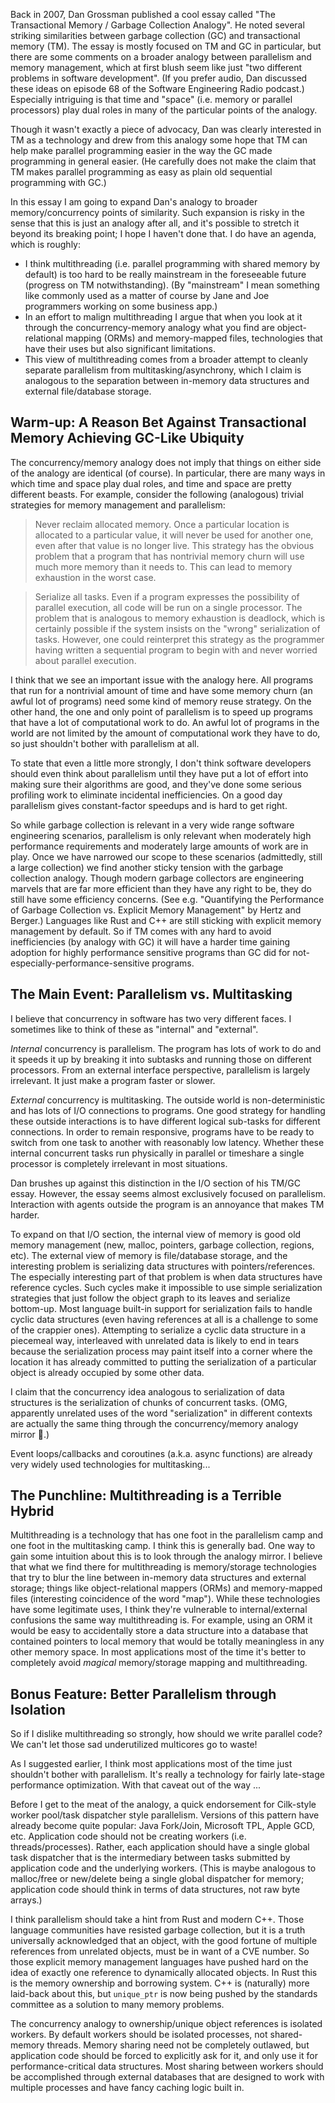 Back in 2007, Dan Grossman published a cool essay called "The Transactional Memory / Garbage Collection Analogy".
He noted several striking similarities between garbage collection (GC) and transactional memory (TM).
The essay is mostly focused on TM and GC in particular, but there are some comments on a broader analogy between parallelism and memory management, which at first blush seem like just "two different problems in software development".
(If you prefer audio, Dan discussed these ideas on episode 68 of the Software Engineering Radio podcast.)
Especially intriguing is that time and "space" (i.e. memory or parallel processors) play dual roles in many of the particular points of the analogy.

Though it wasn't exactly a piece of advocacy, Dan was clearly interested in TM as a technology and drew from this analogy some hope that TM can help make parallel programming easier in the way the GC made programming in general easier.
(He carefully does not make the claim that TM makes parallel programming as easy as plain old sequential programming with GC.)

In this essay I am going to expand Dan's analogy to broader memory/concurrency points of similarity.
Such expansion is risky in the sense that this is just an analogy after all, and it's possible to stretch it beyond its breaking point; I hope I haven't done that.
I do have an agenda, which is roughly:

- I think multithreading (i.e. parallel programming with shared memory by default) is too hard to be really mainstream in the foreseeable future (progress on TM notwithstanding).
(By "mainstream" I mean something like commonly used as a matter of course by Jane and Joe programmers working on some business app.)
- In an effort to malign multithreading I argue that when you look at it through the concurrency-memory analogy what you find are object-relational mapping (ORMs) and memory-mapped files, technologies that have their uses but also significant limitations.
- This view of multithreading comes from a broader attempt to cleanly separate parallelism from multitasking/asynchrony, which I claim is analogous to the separation between in-memory data structures and external file/database storage.

## Warm-up: A Reason Bet Against Transactional Memory Achieving GC-Like Ubiquity

The concurrency/memory analogy does not imply that things on either side of the analogy are identical (of course).
In particular, there are many ways in which time and space play dual roles, and time and space are pretty different beasts.
For example, consider the following (analogous) trivial strategies for memory management and parallelism:

> Never reclaim allocated memory.
> Once a particular location is allocated to a particular value, it will never be used for another one, even after that value is no longer live.
> This strategy has the obvious problem that a program that has nontrivial memory churn will use much more memory than it needs to.
> This can lead to memory exhaustion in the worst case.

> Serialize all tasks.
> Even if a program expresses the possibility of parallel execution, all code will be run on a single processor.
> The problem that is analogous to memory exhaustion is deadlock, which is certainly possible if the system insists on the "wrong" serialization of tasks.
> However, one could reinterpret this strategy as the programmer having written a sequential program to begin with and never worried about parallel execution.

I think that we see an important issue with the analogy here.
All programs that run for a nontrivial amount of time and have some memory churn (an awful lot of programs) need some kind of memory reuse strategy.
On the other hand, the one and only point of parallelism is to speed up programs that have a lot of computational work to do.
An awful lot of programs in the world are not limited by the amount of computational work they have to do, so just shouldn't bother with parallelism at all.

To state that even a little more strongly, I don't think software developers should even think about parallelism until they have put a lot of effort into making sure their algorithms are good, and they've done some serious profiling work to eliminate incidental inefficiencies.
On a good day parallelism gives constant-factor speedups and is hard to get right.

So while garbage collection is relevant in a very wide range software engineering scenarios, parallelism is only relevant when moderately high performance requirements and moderately large amounts of work are in play.
Once we have narrowed our scope to these scenarios (admittedly, still a large collection) we find another sticky tension with the garbage collection analogy.
Though modern garbage collectors are engineering marvels that are far more efficient than they have any right to be, they do still have some efficiency concerns.
(See e.g. "Quantifying the Performance of Garbage Collection vs. Explicit Memory Management" by Hertz and Berger.)
Languages like Rust and C++ are still sticking with explicit memory management by default.
So if TM comes with any hard to avoid inefficiencies (by analogy with GC) it will have a harder time gaining adoption for highly performance sensitive programs than GC did for not-especially-performance-sensitive programs.

## The Main Event: Parallelism vs. Multitasking

I believe that concurrency in software has two very different faces.
I sometimes like to think of these as "internal" and "external".

_Internal_ concurrency is parallelism.
The program has lots of work to do and it speeds it up by breaking it into subtasks and running those on different processors.
From an external interface perspective, parallelism is largely irrelevant.
It just make a program faster or slower.

_External_ concurrency is multitasking.
The outside world is non-deterministic and has lots of I/O connections to programs.
One good strategy for handling these outside interactions is to have different logical sub-tasks for different connections.
In order to remain responsive, programs have to be ready to switch from one task to another with reasonably low latency.
Whether these internal concurrent tasks run physically in parallel or timeshare a single processor is completely irrelevant in most situations.

Dan brushes up against this distinction in the I/O section of his TM/GC essay.
However, the essay seems almost exclusively focused on parallelism.
Interaction with agents outside the program is an annoyance that makes TM harder.

To expand on that I/O section, the internal view of memory is good old memory management (new, malloc, pointers, garbage collection, regions, etc).
The external view of memory is file/database storage, and the interesting problem is serializing data structures with pointers/references.
The especially interesting part of that problem is when data structures have reference cycles.
Such cycles make it impossible to use simple serialization strategies that just follow the object graph to its leaves and serialize bottom-up.
Most language built-in support for serialization fails to handle cyclic data structures (even having references at all is a challenge to some of the crappier ones).
Attempting to serialize a cyclic data structure in a piecemeal way, interleaved with unrelated data is likely to end in tears because the serialization process may paint itself into a corner where the location it has already committed to putting the serialization of a particular object is already occupied by some other data.

I claim that the concurrency idea analogous to serialization of data structures is the serialization of chunks of concurrent tasks.
(OMG, apparently unrelated uses of the word "serialization" in different contexts are actually the same thing through the concurrency/memory analogy mirror 🤯.)

Event loops/callbacks and coroutines (a.k.a. async functions) are already very widely used technologies for multitasking...


## The Punchline: Multithreading is a Terrible Hybrid

Multithreading is a technology that has one foot in the parallelism camp and one foot in the multitasking camp.
I think this is generally bad.
One way to gain some intuition about this is to look through the analogy mirror.
I believe that what we find there for multithreading is memory/storage technologies that try to blur the line between in-memory data structures and external storage; things like object-relational mappers (ORMs) and memory-mapped files (interesting coincidence of the word "map").
While these technologies have some legitimate uses, I think they're vulnerable to internal/external confusions the same way multithreading is.
For example, using an ORM it would be easy to accidentally store a data structure into a database that contained pointers to local memory that would be totally meaningless in any other memory space.
In most applications most of the time it's better to completely avoid _magical_ memory/storage mapping and multithreading.

## Bonus Feature: Better Parallelism through Isolation

So if I dislike multithreading so strongly, how should we write parallel code?
We can't let those sad underutilized multicores go to waste!

As I suggested earlier, I think most applications most of the time just shouldn't bother with parallelism.
It's really a technology for fairly late-stage performance optimization.
With that caveat out of the way ...

Before I get to the meat of the analogy, a quick endorsement for Cilk-style worker pool/task dispatcher style parallelism.
Versions of this pattern have already become quite popular: Java Fork/Join, Microsoft TPL, Apple GCD, etc.
Application code should not be creating workers (i.e. threads/processes).
Rather, each application should have a single global task dispatcher that is the intermediary between tasks submitted by application code and the underlying workers.
(This is maybe analogous to malloc/free or new/delete being a single global dispatcher for memory; application code should think in terms of data structures, not raw byte arrays.)

I think parallelism should take a hint from Rust and modern C++.
Those language communities have resisted garbage collection, but it is a truth universally acknowledged that an object, with the good fortune of multiple references from unrelated objects, must be in want of a CVE number.
So those explicit memory management languages have pushed hard on the idea of exactly one reference to dynamically allocated objects.
In Rust this is the memory ownership and borrowing system.
C++ is (naturally) more laid-back about this, but <code>unique_ptr</code> is now being pushed by the standards committee as a solution to many memory problems.

The concurrency analogy to ownership/unique object references is isolated workers.
By default workers should be isolated processes, not shared-memory threads.
Memory sharing need not be completely outlawed, but application code should be forced to explicitly ask for it, and only use it for performance-critical data structures.
Most sharing between workers should be accomplished through external databases that are designed to work with multiple processes and have fancy caching logic built in.